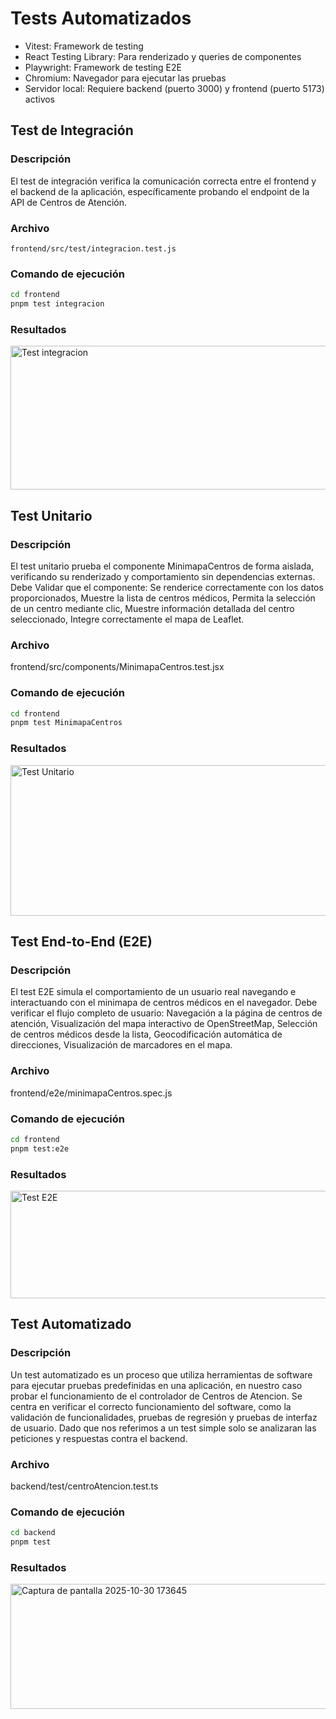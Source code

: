# Tests Automatizados

- Vitest: Framework de testing
- React Testing Library: Para renderizado y queries de componentes
- Playwright: Framework de testing E2E
- Chromium: Navegador para ejecutar las pruebas
- Servidor local: Requiere backend (puerto 3000) y frontend (puerto 5173) activos

## Test de Integración

### Descripción

El test de integración verifica la comunicación correcta entre el frontend y el backend de la aplicación, específicamente probando el endpoint de la API de Centros de Atención.

### Archivo

`frontend/src/test/integracion.test.js`

### Comando de ejecución

```bash
cd frontend
pnpm test integracion
```

### Resultados

<img width="963" height="230" alt="Test integracion" src="https://github.com/user-attachments/assets/35e9ea7a-38b4-49b7-b559-a33dfaa86bb8" />

## Test Unitario

### Descripción

El test unitario prueba el componente MinimapaCentros de forma aislada, verificando su renderizado y comportamiento sin dependencias externas.
Debe Validar que el componente: Se renderice correctamente con los datos proporcionados, Muestre la lista de centros médicos, Permita la selección de un centro mediante clic, Muestre información detallada del centro seleccionado, Integre correctamente el mapa de Leaflet.

### Archivo

frontend/src/components/MinimapaCentros.test.jsx

### Comando de ejecución

```bash
cd frontend
pnpm test MinimapaCentros
```

### Resultados

<img width="955" height="241" alt="Test Unitario" src="https://github.com/user-attachments/assets/a1600cea-915f-4e8c-89e4-0578ca427e8d" />

## Test End-to-End (E2E)

### Descripción

El test E2E simula el comportamiento de un usuario real navegando e interactuando con el minimapa de centros médicos en el navegador.
Debe verificar el flujo completo de usuario: Navegación a la página de centros de atención, Visualización del mapa interactivo de OpenStreetMap, Selección de centros médicos desde la lista, Geocodificación automática de direcciones, Visualización de marcadores en el mapa.

### Archivo

frontend/e2e/minimapaCentros.spec.js

### Comando de ejecución

```bash
cd frontend
pnpm test:e2e
```

### Resultados

<img width="1094" height="172" alt="Test E2E" src="https://github.com/user-attachments/assets/e97bc84a-7346-4d91-a0c8-071836b97958" />

## Test Automatizado

### Descripción

Un test automatizado es un proceso que utiliza herramientas de software para ejecutar pruebas predefinidas en una aplicación, en nuestro caso probar el funcionamiento de el controlador de Centros de Atencion. Se centra en verificar el correcto funcionamiento del software, como la validación de funcionalidades, pruebas de regresión y pruebas de interfaz de usuario. Dado que nos referimos a un test simple solo se analizaran las peticiones y respuestas contra el backend.

### Archivo

backend/test/centroAtencion.test.ts

### Comando de ejecución

```bash
cd backend
pnpm test
```

### Resultados
<img width="841" height="200" alt="Captura de pantalla 2025-10-30 173645" src="https://github.com/user-attachments/assets/981483a3-1461-4bad-8409-73cec65a78c5" />
